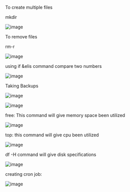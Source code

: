 To create multiple files

mkdir <file name>
  
  ![image](https://user-images.githubusercontent.com/85178565/227053702-fb1f18e6-64d3-42dd-920a-0e1eb71c7c75.png)

  To remove files
  
  rm-r <file name>
  
  ![image](https://user-images.githubusercontent.com/85178565/227053982-8c6941c7-f253-4922-b4f0-97088bd6488d.png)
  
  using if &elis command compare two numbers
  
  ![image](https://user-images.githubusercontent.com/85178565/227065573-ec2eeabc-4157-40c8-a22a-fc5db5c001c0.png)

  Taking Backups
  
  ![image](https://user-images.githubusercontent.com/85178565/227071508-4218a7bd-9d35-4993-b04a-e81b894b54c4.png)

  ![image](https://user-images.githubusercontent.com/85178565/227071708-930b540d-ecdb-44a7-a965-49771de3035b.png)

  free: This command will give memory space been utilized
  
  
![image](https://user-images.githubusercontent.com/85178565/227078210-e81d790f-cb5a-4c99-acda-2c8b0c8bb5aa.png)
  
  
  
  top: this command will give cpu been utilized
  
  
  ![image](https://user-images.githubusercontent.com/85178565/227078439-8e00c39a-5475-4c74-bbe4-17d8844902c6.png)
  
  
  
  df -H command will give disk specifications
  
  ![image](https://user-images.githubusercontent.com/85178565/227078643-531d5ffe-407f-4fa4-9070-3065f1a6474f.png)

  
  creating cron job:
  
  ![image](https://user-images.githubusercontent.com/85178565/227241025-b1e153dc-edc4-40b6-b4ac-5f0ea1bfbc6e.png)

  
  
  
  

  
  
  
  
